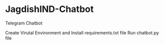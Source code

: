 # JagdishIND-Chatbot
Telegram Chatbot

Create Virutal Environment and Install requirements.txt file
Run chatbot.py file
